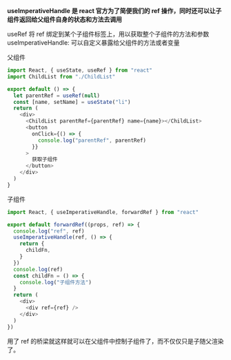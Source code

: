 **useImperativeHandle 是 react 官方为了简便我们的 ref 操作，同时还可以让子组件返回给父组件自身的状态和方法去调用**

useRef 将 ref 绑定到某个子组件标签上，用以获取整个子组件的方法和参数
useImperativeHandle: 可以自定义暴露给父组件的方法或者变量

父组件

```javascript
import React, { useState, useRef } from "react"
import ChildList from "./ChildList"

export default () => {
  let parentRef = useRef(null)
  const [name, setName] = useState("li")
  return (
    <div>
      <ChildList parentRef={parentRef} name={name}></ChildList>
      <button
        onClick={() => {
          console.log("parentRef", parentRef)
        }}
      >
        获取子组件
      </button>
    </div>
  )
}
```

子组件

```javascript
import React, { useImperativeHandle, forwardRef } from "react"

export default forwardRef((props, ref) => {
  console.log("ref", ref)
  useImperativeHandle(ref, () => {
    return {
      childFn,
    }
  })
  console.log(ref)
  const childFn = () => {
    console.log("子组件方法")
  }
  return (
    <div>
      <div ref={ref} />
    </div>
  )
})
```

用了 ref 的桥梁就这样就可以在父组件中控制子组件了，而不仅仅只是子随父渲染了。
